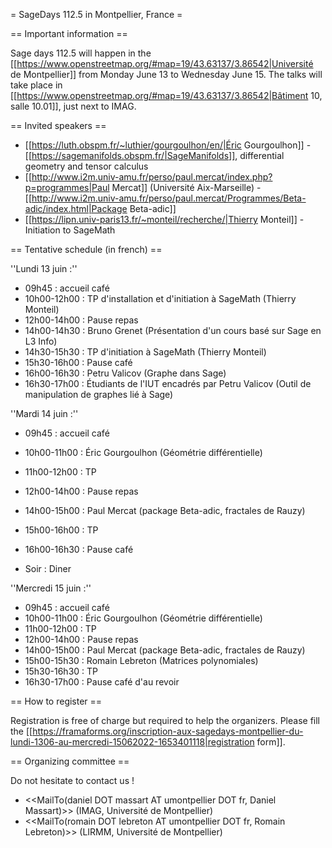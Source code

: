 = SageDays 112.5 in Montpellier, France =

== Important information ==

Sage days 112.5 will happen in the [[https://www.openstreetmap.org/#map=19/43.63137/3.86542|Université de Montpellier]] from Monday June 13 to Wednesday June 15. The talks will take place in [[https://www.openstreetmap.org/#map=19/43.63137/3.86542|Bâtiment 10, salle 10.01]], just next to IMAG.

== Invited speakers ==

 * [[https://luth.obspm.fr/~luthier/gourgoulhon/en/|Éric Gourgoulhon]] - [[https://sagemanifolds.obspm.fr/|SageManifolds]], differential geometry and tensor calculus
 * [[http://www.i2m.univ-amu.fr/perso/paul.mercat/index.php?p=programmes|Paul Mercat]] (Université Aix-Marseille) - [[http://www.i2m.univ-amu.fr/perso/paul.mercat/Programmes/Beta-adic/index.html|Package Beta-adic]]
 * [[https://lipn.univ-paris13.fr/~monteil/recherche/|Thierry Monteil]] - Initiation to SageMath


== Tentative schedule (in french) ==

''Lundi 13 juin :''
 * 09h45       : accueil café
 * 10h00-12h00 : TP d'installation et d'initiation à SageMath (Thierry Monteil)
 * 12h00-14h00 : Pause repas
 * 14h00-14h30 : Bruno Grenet (Présentation d'un cours basé sur Sage en L3 Info)
 * 14h30-15h30 : TP d'initiation à SageMath (Thierry Monteil)
 * 15h30-16h00 : Pause café
 * 16h00-16h30 : Petru Valicov (Graphe dans Sage)
 * 16h30-17h00 : Étudiants de l'IUT encadrés par Petru Valicov (Outil de manipulation de graphes lié à Sage)


''Mardi 14 juin :''
 * 09h45       : accueil café
 * 10h00-11h00 : Éric Gourgoulhon (Géométrie différentielle)
 * 11h00-12h00 : TP
 * 12h00-14h00 : Pause repas
 * 14h00-15h00 : Paul Mercat (package Beta-adic, fractales de Rauzy)
 * 15h00-16h00 : TP
 * 16h00-16h30 : Pause café

 * Soir : Diner

''Mercredi 15 juin :''
 * 09h45       : accueil café
 * 10h00-11h00 : Éric Gourgoulhon (Géométrie différentielle)
 * 11h00-12h00 : TP
 * 12h00-14h00 : Pause repas
 * 14h00-15h00 : Paul Mercat (package Beta-adic, fractales de Rauzy)
 * 15h00-15h30 : Romain Lebreton (Matrices polynomiales)
 * 15h30-16h30 : TP
 * 16h30-17h00 : Pause café d'au revoir


== How to register ==

Registration is free of charge but required to help the organizers. Please fill the [[https://framaforms.org/inscription-aux-sagedays-montpellier-du-lundi-1306-au-mercredi-15062022-1653401118|registration form]].

== Organizing committee ==

Do not hesitate to contact us !

 * <<MailTo(daniel DOT massart AT umontpellier DOT fr, Daniel Massart)>> (IMAG, Université de Montpellier)
 * <<MailTo(romain DOT lebreton AT umontpellier DOT fr, Romain Lebreton)>> (LIRMM, Université de Montpellier)
